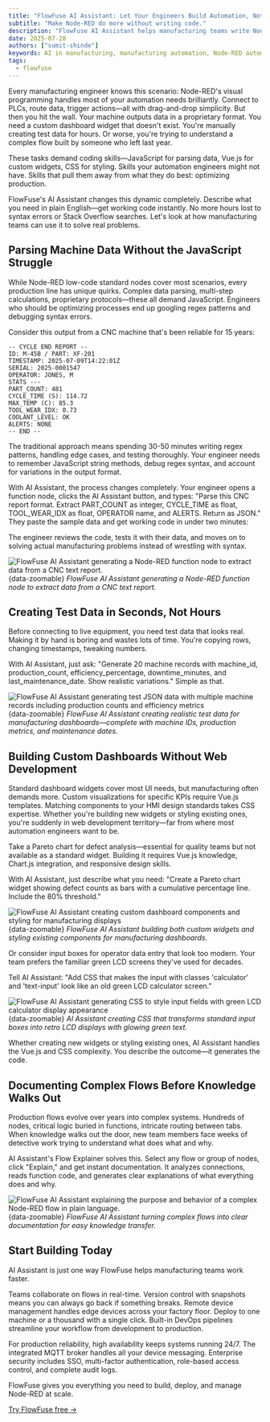 ```yaml
---
title: "FlowFuse AI Assistant: Let Your Engineers Build Automation, Not Write Code"
subtitle: "Make Node-RED do more without writing code."
description: "FlowFuse AI Assistant helps manufacturing teams write Node-RED function nodes, parse machine data, and create custom dashboards. Learn how it works with real examples."
date: 2025-07-28
authors: ["sumit-shinde"]
keywords: AI in manufacturing, manufacturing automation, Node-RED automation, FlowFuse AI Assistant, smart manufacturing, industrial IoT, custom dashboard manufacturing, function nodes
tags:
  - flowfuse
---
```


Every manufacturing engineer knows this scenario: Node-RED's visual programming handles most of your automation needs brilliantly. Connect to PLCs, route data, trigger actions—all with drag-and-drop simplicity. But then you hit the wall. Your machine outputs data in a proprietary format. You need a custom dashboard widget that doesn't exist. You're manually creating test data for hours. Or worse, you're trying to understand a complex flow built by someone who left last year.

<!--more-->

These tasks demand coding skills—JavaScript for parsing data, Vue.js for custom widgets, CSS for styling. Skills your automation engineers might not have. Skills that pull them away from what they do best: optimizing production.

FlowFuse's AI Assistant changes this dynamic completely. Describe what you need in plain English—get working code instantly. No more hours lost to syntax errors or Stack Overflow searches. Let's look at how manufacturing teams can use it to solve real problems.

## Parsing Machine Data Without the JavaScript Struggle

While Node-RED low-code standard nodes cover most scenarios, every production line has unique quirks. Complex data parsing, multi-step calculations, proprietary protocols—these all demand JavaScript. Engineers who should be optimizing processes end up googling regex patterns and debugging syntax errors.

Consider this output from a CNC machine that's been reliable for 15 years:

```text
-- CYCLE END REPORT --
ID: M-45B / PART: XF-201
TIMESTAMP: 2025-07-09T14:22:01Z
SERIAL: 2025-0001547
OPERATOR: JONES, M
STATS ---
PART_COUNT: 481
CYCLE_TIME (S): 114.72
MAX_TEMP (C): 85.3
TOOL_WEAR_IDX: 0.73
COOLANT_LEVEL: OK
ALERTS: NONE
-- END --
```

The traditional approach means spending 30-50 minutes writing regex patterns, handling edge cases, and testing thoroughly. Your engineer needs to remember JavaScript string methods, debug regex syntax, and account for variations in the output format.

With AI Assistant, the process changes completely. Your engineer opens a function node, clicks the AI Assistant button, and types: "Parse this CNC report format. Extract PART_COUNT as integer, CYCLE_TIME as float, TOOL_WEAR_IDX as float, OPERATOR name, and ALERTS. Return as JSON." They paste the sample data and get working code in under two minutes:

The engineer reviews the code, tests it with their data, and moves on to solving actual manufacturing problems instead of wrestling with syntax.

![FlowFuse AI Assistant generating a Node-RED function node to extract data from a CNC text report.](./images/function-ai.gif){data-zoomable}
_FlowFuse AI Assistant generating a Node-RED function node to extract data from a CNC text report._

## Creating Test Data in Seconds, Not Hours

Before connecting to live equipment, you need test data that looks real. Making it by hand is boring and wastes lots of time. You're copying rows, changing timestamps, tweaking numbers.

With AI Assistant, just ask: "Generate 20 machine records with machine_id, production_count, efficiency_percentage, downtime_minutes, and last_maintenance_date. Show realistic variations." Simple as that.

![FlowFuse AI Assistant generating test JSON data with multiple machine records including production counts and efficiency metrics](./images/json-ai.gif){data-zoomable}
_FlowFuse AI Assistant creating realistic test data for manufacturing dashboards—complete with machine IDs, production metrics, and maintenance dates._

## Building Custom Dashboards Without Web Development

Standard dashboard widgets cover most UI needs, but manufacturing often demands more. Custom visualizations for specific KPIs require Vue.js templates. Matching components to your HMI design standards takes CSS expertise. Whether you're building new widgets or styling existing ones, you're suddenly in web development territory—far from where most automation engineers want to be.

Take a Pareto chart for defect analysis—essential for quality teams but not available as a standard widget. Building it requires Vue.js knowledge, Chart.js integration, and responsive design skills.

With AI Assistant, just describe what you need: "Create a Pareto chart widget showing defect counts as bars with a cumulative percentage line. Include the 80% threshold."

![FlowFuse AI Assistant creating custom dashboard components and styling for manufacturing displays](./images/dashboard-ai.gif){data-zoomable}
_FlowFuse AI Assistant building both custom widgets and styling existing components for manufacturing dashboards._

Or consider input boxes for operator data entry that look too modern. Your team prefers the familiar green LCD screens they've used for decades.

Tell AI Assistant: "Add CSS that makes the input with classes 'calculator' and 'text-input' look like an old green LCD calculator screen."

![FlowFuse AI Assistant generating CSS to style input fields with green LCD calculator display appearance](./images/ai-css.gif){data-zoomable}
_AI Assistant creating CSS that transforms standard input boxes into retro LCD displays with glowing green text._

Whether creating new widgets or styling existing ones, AI Assistant handles the Vue.js and CSS complexity. You describe the outcome—it generates the code.

## Documenting Complex Flows Before Knowledge Walks Out

Production flows evolve over years into complex systems. Hundreds of nodes, critical logic buried in functions, intricate routing between tabs. When knowledge walks out the door, new team members face weeks of detective work trying to understand what does what and why.

AI Assistant's Flow Explainer solves this. Select any flow or group of nodes, click "Explain," and get instant documentation. It analyzes connections, reads function code, and generates clear explanations of what everything does and why.

![FlowFuse AI Assistant explaining the purpose and behavior of a complex Node-RED flow in plain language.](./images/flow-expainer-ai.gif){data-zoomable}
_FlowFuse AI Assistant turning complex flows into clear documentation for easy knowledge transfer._

## Start Building Today

AI Assistant is just one way FlowFuse helps manufacturing teams work faster.

Teams collaborate on flows in real-time. Version control with snapshots means you can always go back if something breaks. Remote device management handles edge devices across your factory floor. Deploy to one machine or a thousand with a single click. Built-in DevOps pipelines streamline your workflow from development to production.

For production reliability, high availability keeps systems running 24/7. The integrated MQTT broker handles all your device messaging. Enterprise security includes SSO, multi-factor authentication, role-based access control, and complete audit logs.

FlowFuse gives you everything you need to build, deploy, and manage Node-RED at scale.

[Try FlowFuse free →](https://app.flowfuse.com/account/create)
